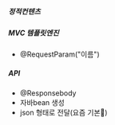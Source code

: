 ##### 정적컨텐츠 
##### MVC 템플릿엔진
- @RequestParam("이름")
##### API
- @Responsebody
- 자바bean 생성
- json 형태로 전달(요즘 기본)